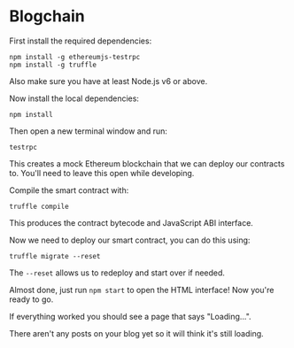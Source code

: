 # Blogchain

First install the required dependencies:

```
npm install -g ethereumjs-testrpc
npm install -g truffle
```

Also make sure you have at least Node.js v6 or above.

Now install the local dependencies:

```
npm install
```

Then open a new terminal window and run:

```
testrpc
```

This creates a mock Ethereum blockchain that we can deploy our contracts to. You'll need to leave this open while developing.

Compile the smart contract with:

```
truffle compile
```

This produces the contract bytecode and JavaScript ABI interface.

Now we need to deploy our smart contract, you can do this using:

```
truffle migrate --reset
```

The `--reset` allows us to redeploy and start over if needed.

Almost done, just run `npm start` to open the HTML interface! Now you're ready to go.

If everything worked you should see a page that says "Loading...".

There aren't any posts on your blog yet so it will think it's still loading.
